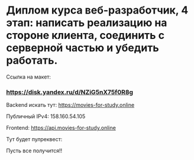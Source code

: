 # Диплом курса веб-разработчик, 4 этап: написать реализацию на стороне клиента, соединить с серверной частью и убедить работать. 

Ссылка на макет:

### https://disk.yandex.ru/d/NZiG5nX75f0R8g

Backend искать тут: https://movies-for-study.online 

Публичный IPv4: 158.160.54.105

Frontend: https://api.movies-for-study.online

Тут будет пулреквест: 

Пусть все получится!!